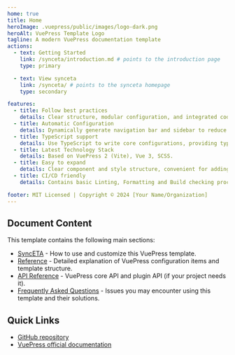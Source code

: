 ```yaml
---
home: true
title: Home
heroImage: .vuepress/public/images/logo-dark.png
heroAlt: VuePress Template Logo
tagline: A modern VuePress documentation template
actions:
  - text: Getting Started
    link: /synceta/introduction.md # points to the introduction page
    type: primary

  - text: View synceta
    link: /synceta/ # points to the synceta homepage
    type: secondary

features:
  - title: Follow best practices
    details: Clear structure, modular configuration, and integrated code quality tools.
  - title: Automatic Configuration
    details: Dynamically generate navigation bar and sidebar to reduce manual maintenance costs.
  - title: TypeScript support
    details: Use TypeScript to write core configurations, providing type safety and smart prompts.
  - title: Latest Technology Stack
    details: Based on VuePress 2 (Vite), Vue 3, SCSS.
  - title: Easy to expand
    details: Clear component and style structure, convenient for adding custom functions and themes.
  - title: CI/CD friendly
    details: Contains basic Linting, Formatting and Build checking processes.

footer: MIT Licensed | Copyright © 2024 [Your Name/Organization]
---
```


## Document Content

This template contains the following main sections:

- [SyncETA](/guide/) - How to use and customize this VuePress template.
- [Reference](/reference/) - Detailed explanation of VuePress configuration items and template structure.
- [API Reference](/api/) - VuePress core API and plugin API (if your project needs it).
- [Frequently Asked Questions](/faq/) - Issues you may encounter using this template and their solutions.

## Quick Links

- [GitHub repository](https://github.com/vuepress/vuepress-next)
- [VuePress official documentation](https://v2.vuepress.vuejs.org/zh/)
